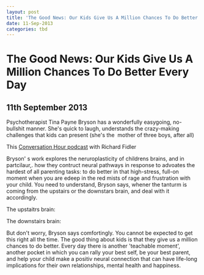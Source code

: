 ```yaml
---
layout: post
title: 'The Good News: Our Kids Give Us A Million Chances To Do Better Every Day'
date: 11-Sep-2013
categories: tbd
---
```


# The Good News: Our Kids Give Us A Million Chances To Do Better Every Day

## 11th September 2013

Psychotherapist Tina Payne Bryson has a wonderfully easygoing,   no-bullshit manner. She's quick to laugh,   understands the crazy-making challenges that kids can present (she's the  mother of three boys,   after all)

This <a href="http://www.abc.net.au/local/stories/2013/08/30/3837421.htm?site=conversations">Conversation Hour podcast</a> with Richard Fidler

Bryson' s work explores the neruroplasticity of childrens brains, and in partcilaur,. how they contruct neural pathways in response to advoates the hardest of all parenting tasks: to do better in that high-stress, full-on moment when you are edeep in the red mists of rage and frustration with your child. You need to understand, Bryson says, whener the tanturm is coming from the upstairs or the downstars brain, and deal with it accordingly.

 

The upstaitrs brain:

The downstairs brain:

But don't worry, Bryson says comfortingly. You cannot be expected to get this right all the time. The good thing about kids is that they give us a million chances to do better. Every day there is another 'teachable moment', another pocket in which you can rally your best self, be your best parent, and help your child make a positiv neural connection that can have life-long implications for their own relationships, mental health and happiness.
